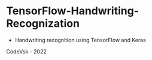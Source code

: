 # TensorFlow-Handwriting-Recognization

- Handwriting recognition using TensorFlow and Keras

CodeVsk - 2022
